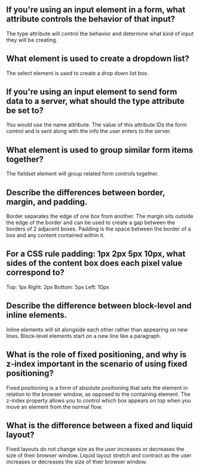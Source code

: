 ## If you're using an input element in a form, what attribute controls the behavior of that input?
  The type attribute will control the behavior and determine what kind of input they will be creating.

## What element is used to create a dropdown list?
  The select element is used to create a drop down list box.

## If you're using an input element to send form data to a server, what should the type attribute be set to?
  You would use the name attribute. The value of this attribute IDs the form control and is sent along with the info the user enters to the server.

## What element is used to group similar form items together?
  The fieldset element will group related form controls together.



## Describe the differences between border, margin, and padding.
  Border separates the edge of one box from another. The margin sits outside the edge of the border and can be used to create a gap between the borders of 2 adjacent boxes. Padding is the space between the border of a box and any content contained within it.


## For a CSS rule padding: 1px 2px 5px 10px, what sides of the content box does each pixel value correspond to?
  Top: 1px
  Right: 2px
  Bottom: 5px
  Left: 10px

## Describe the difference between block-level and inline elements.
  Inline elements will sit alongside each other rather than appearing on new lines. Block-level elements start on a new line like a paragraph.

## What is the role of fixed positioning, and why is z-index important in the scenario of using fixed positioning?
  Fixed positioning is a form of absolute positioning that sets the element in relation to the browser window, as opposed to the containing element. The z-index property allows you to control which box appears on top when you move an element from the normal flow.

## What is the difference between a fixed and liquid layout?
  Fixed layouts do not change size as the user increases or decreases the size of their browser window. Liquid layout stretch and contract as the user increases or decreases the size of their browser window.
